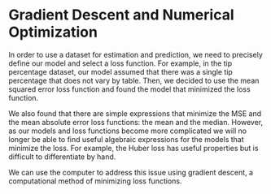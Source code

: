 
# Gradient Descent and Numerical Optimization

In order to use a dataset for estimation and prediction, we need to precisely
define our model and select a loss function. For example, in the tip percentage
dataset, our model assumed that there was a single tip percentage that does not
vary by table. Then, we decided to use the mean squared error loss function and
found the model that minimized the loss function.

We also found that there are simple expressions that minimize the MSE and the
mean absolute error loss functions: the mean and the median. However, as our models
and loss functions become more complicated we will no longer be able to find
useful algebraic expressions for the models that minimize the loss. For
example, the Huber loss has useful properties but is difficult to differentiate
by hand.

We can use the computer to address this issue using gradient descent, a
computational method of minimizing loss functions.

